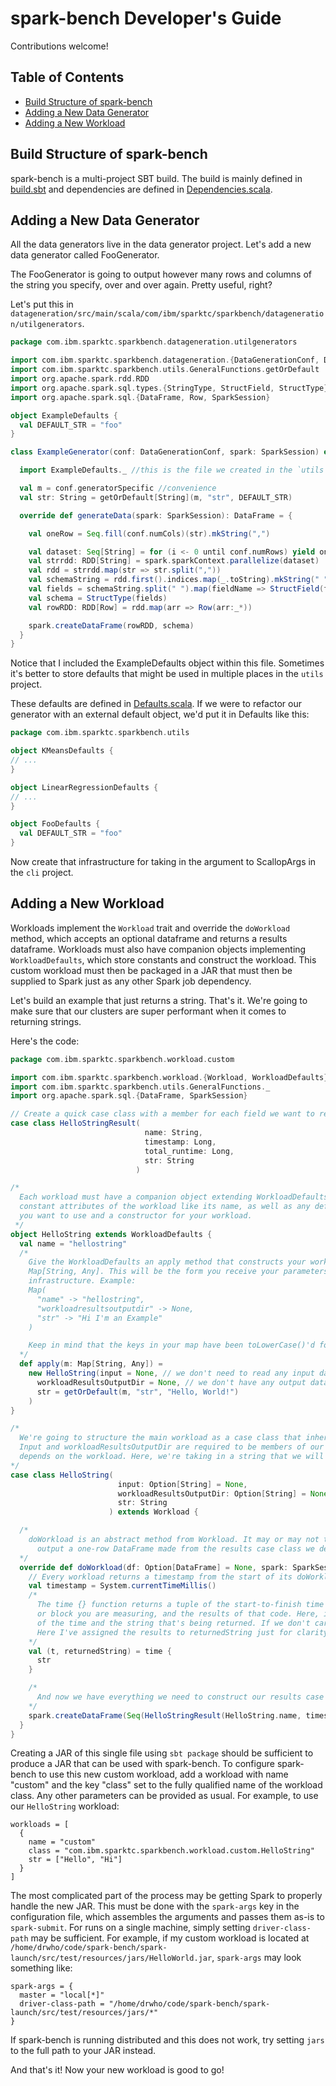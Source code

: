 # spark-bench Developer's Guide

Contributions welcome!

<!-- START doctoc generated TOC please keep comment here to allow auto update -->
<!-- DON'T EDIT THIS SECTION, INSTEAD RE-RUN doctoc TO UPDATE -->
## Table of Contents

- [Build Structure of spark-bench](#build-structure-of-spark-bench)
- [Adding a New Data Generator](#adding-a-new-data-generator)
- [Adding a New Workload](#adding-a-new-workload)

<!-- END doctoc generated TOC please keep comment here to allow auto update -->

## Build Structure of spark-bench

spark-bench is a multi-project SBT build. The build is mainly defined in [build.sbt](../build.sbt) and dependencies
are defined in [Dependencies.scala](../project/Dependencies.scala).

## Adding a New Data Generator

All the data generators live in the data generator project. Let's add a new data generator called FooGenerator.

The FooGenerator is going to output however many rows and columns of the string you specify, over and over again.
Pretty useful, right?

Let's put this in `datageneration/src/main/scala/com/ibm/sparktc/sparkbench/datageneration/utilgenerators`.

```scala
package com.ibm.sparktc.sparkbench.datageneration.utilgenerators

import com.ibm.sparktc.sparkbench.datageneration.{DataGenerationConf, DataGenerator}
import com.ibm.sparktc.sparkbench.utils.GeneralFunctions.getOrDefault
import org.apache.spark.rdd.RDD
import org.apache.spark.sql.types.{StringType, StructField, StructType}
import org.apache.spark.sql.{DataFrame, Row, SparkSession}

object ExampleDefaults {
  val DEFAULT_STR = "foo"
}

class ExampleGenerator(conf: DataGenerationConf, spark: SparkSession) extends DataGenerator(conf, spark) {

  import ExampleDefaults._ //this is the file we created in the `utils` project, all the wiring to get the project dependencies talking is already in place!

  val m = conf.generatorSpecific //convenience
  val str: String = getOrDefault[String](m, "str", DEFAULT_STR)

  override def generateData(spark: SparkSession): DataFrame = {

    val oneRow = Seq.fill(conf.numCols)(str).mkString(",")

    val dataset: Seq[String] = for (i <- 0 until conf.numRows) yield oneRow
    val strrdd: RDD[String] = spark.sparkContext.parallelize(dataset)
    val rdd = strrdd.map(str => str.split(","))
    val schemaString = rdd.first().indices.map(_.toString).mkString(" ")
    val fields = schemaString.split(" ").map(fieldName => StructField(fieldName, StringType, nullable = false))
    val schema = StructType(fields)
    val rowRDD: RDD[Row] = rdd.map(arr => Row(arr:_*))

    spark.createDataFrame(rowRDD, schema)
  }
}
```

Notice that I included the ExampleDefaults object within this file. Sometimes it's better to store defaults that might be used in multiple places in the
`utils` project.

These defaults are defined in [Defaults.scala](../utils/src/main/scala/com/ibm/sparktc/sparkbench/utils/Defaults.scala). If we were
to refactor our generator with an external default object, we'd put it in Defaults like this:

```scala
package com.ibm.sparktc.sparkbench.utils

object KMeansDefaults {
// ...
}

object LinearRegressionDefaults {
// ...
}

object FooDefaults {
  val DEFAULT_STR = "foo"
}
```

Now create that infrastructure for taking in the argument to ScallopArgs in the `cli` project.

## Adding a New Workload

Workloads implement the `Workload` trait and override the `doWorkload` method, which accepts an optional dataframe and returns a results dataframe.  Workloads must also have companion objects implementing `WorkloadDefaults`, which store constants and construct the workload.  This custom workload must then be packaged in a JAR that must then be supplied to Spark just as any other Spark job dependency.

Let's build an example that just returns a string. That's it.  We're going to make sure that our clusters are super performant when it comes to returning strings.

Here's the code:

```scala
package com.ibm.sparktc.sparkbench.workload.custom

import com.ibm.sparktc.sparkbench.workload.{Workload, WorkloadDefaults}
import com.ibm.sparktc.sparkbench.utils.GeneralFunctions._
import org.apache.spark.sql.{DataFrame, SparkSession}

// Create a quick case class with a member for each field we want to return in the results.
case class HelloStringResult(
                              name: String,
                              timestamp: Long,
                              total_runtime: Long,
                              str: String
                            )

/*
  Each workload must have a companion object extending WorkloadDefaults.  Here, you define required
  constant attributes of the workload like its name, as well as any default values or constants that
  you want to use and a constructor for your workload.
 */
object HelloString extends WorkloadDefaults {
  val name = "hellostring"
  /*
    Give the WorkloadDefaults an apply method that constructs your workload  from a
    Map[String, Any]. This will be the form you receive your parameters in from the spark-bench
    infrastructure. Example:
    Map(
      "name" -> "hellostring",
      "workloadresultsoutputdir" -> None,
      "str" -> "Hi I'm an Example"
    )

    Keep in mind that the keys in your map have been toLowerCase()'d for consistency.
  */
  def apply(m: Map[String, Any]) =
    new HelloString(input = None, // we don't need to read any input data from disk
      workloadResultsOutputDir = None, // we don't have any output data to write to disk in the way that a SQL query would.
      str = getOrDefault(m, "str", "Hello, World!")
    )
}

/*
  We're going to structure the main workload as a case class that inherits from abstract class Workload.
  Input and workloadResultsOutputDir are required to be members of our case class; anything else
  depends on the workload. Here, we're taking in a string that we will be returning in our workload.
*/
case class HelloString(
                        input: Option[String] = None,
                        workloadResultsOutputDir: Option[String] = None,
                        str: String
                      ) extends Workload {

  /*
    doWorkload is an abstract method from Workload. It may or may not take input data, and it will
      output a one-row DataFrame made from the results case class we defined above.
  */
  override def doWorkload(df: Option[DataFrame] = None, spark: SparkSession): DataFrame = {
    // Every workload returns a timestamp from the start of its doWorkload() method
    val timestamp = System.currentTimeMillis()
    /*
      The time {} function returns a tuple of the start-to-finish time of whatever function
      or block you are measuring, and the results of that code. Here, it's going to return a tuple
      of the time and the string that's being returned. If we don't care about the results, we can assign it to _.
      Here I've assigned the results to returnedString just for clarity.
    */
    val (t, returnedString) = time {
      str
    }

    /*
      And now we have everything we need to construct our results case class and create a DataFrame!
    */
    spark.createDataFrame(Seq(HelloStringResult(HelloString.name, timestamp, t, returnedString)))
  }
}
```

Creating a JAR of this single file using `sbt package` should be sufficient to produce a JAR that can be used with spark-bench.  To configure spark-bench to use this new custom workload, add a workload with name "custom" and the key "class" set to the fully qualified name of the workload class.  Any other parameters can be provided as usual.  For example, to use our `HelloString` workload:

```
workloads = [
  {
    name = "custom"
    class = "com.ibm.sparktc.sparkbench.workload.custom.HelloString"
    str = ["Hello", "Hi"]
  }
]
```

The most complicated part of the process may be getting Spark to properly handle the new JAR.  This must be done with the `spark-args` key in the configuration file, which assembles the arguments and passes them as-is to `spark-submit`.  For runs on a single machine, simply setting `driver-class-path` may be sufficient.  For example, if my custom workload is located at `/home/drwho/code/spark-bench/spark-launch/src/test/resources/jars/HelloWorld.jar`, `spark-args` may look something like:

```
spark-args = {
  master = "local[*]"
  driver-class-path = "/home/drwho/code/spark-bench/spark-launch/src/test/resources/jars/*"
}
```

If spark-bench is running distributed and this does not work, try setting `jars` to the full path to your JAR instead.

And that's it! Now your new workload is good to go!
